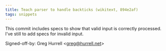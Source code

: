 ```yaml
---
title: Teach parser to handle backticks (wikitext, 894e2af)
tags: snippets
---
```


This commit includes specs to show that valid input is correctly processed. I've still to add specs for invalid input.

Signed-off-by: Greg Hurrell &lt;greg@hurrell.net&gt;

